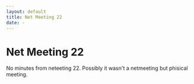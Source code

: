 ```yaml
---
layout: default
title: Net Meeting 22
date: -
---
```



# Net Meeting 22

No minutes from neteeting 22. Possibly it wasn't a netmeeting but phisical meeting.